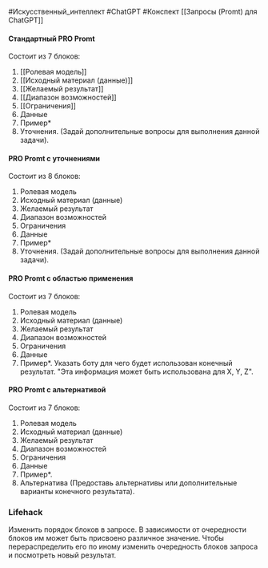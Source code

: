 #Искусственный_интеллект #ChatGPT #Конспект 
[[Запросы (Promt) для ChatGPT]]

#### Стандартный PRO Promt
Состоит из 7 блоков:
1. [[Ролевая модель]]
2. [[Исходный материал (данные)]]
3. [[Желаемый результат]]
4. [[Диапазон возможностей]]
5. [[Ограничения]]
6. Данные
7. Пример* 
8. Уточнения. (Задай дополнительные вопросы для выполнения данной задачи).

#### PRO Promt с уточнениями
Состоит из 8 блоков:
1. Ролевая модель
2. Исходный материал (данные)
3. Желаемый результат
4. Диапазон возможностей
5. Ограничения
6. Данные
7. Пример* 
8. Уточнения. (Задай дополнительные вопросы для выполнения данной задачи).

#### PRO Promt с областью применения
Состоит из 7 блоков:
1. Ролевая модель
2. Исходный материал (данные)
3. Желаемый результат
4. Диапазон возможностей
5. Ограничения
6. Данные
7. Пример*.
Указать боту для чего будет использован конечный результат. "Эта информация может быть использована для X, Y, Z".

#### PRO Promt с альтернативой
Состоит из 7 блоков:
1. Ролевая модель
2. Исходный материал (данные)
3. Желаемый результат
4. Диапазон возможностей
5. Ограничения
6. Данные
7. Пример*.
8. Альтернатива (Предоставь альтернативы или дополнительные варианты конечного результата).

### Lifehack
Изменить порядок блоков в запросе. В зависимости от очередности блоков им может быть присвоено различное значение. Чтобы перераспределить его по иному изменить очередность блоков запроса и посмотреть новый результат.
